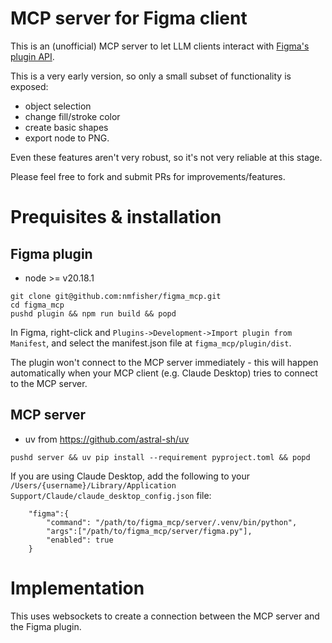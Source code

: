# MCP server for Figma client

This is an (unofficial) MCP server to let LLM clients interact with [Figma's plugin API](https://www.figma.com/plugin-docs/).

This is a very early version, so only a small subset of functionality is exposed:

- object selection
- change fill/stroke color
- create basic shapes 
- export node to PNG.

Even these features aren't very robust, so it's not very reliable at this stage.

Please feel free to fork and submit PRs for improvements/features.

# Prequisites & installation

## Figma plugin

- node >= v20.18.1


```
git clone git@github.com:nmfisher/figma_mcp.git 
cd figma_mcp
pushd plugin && npm run build && popd
```

In Figma, right-click and `Plugins->Development->Import plugin from Manifest`, and select the manifest.json file at `figma_mcp/plugin/dist`.

The plugin won't connect to the MCP server immediately - this will happen automatically when your MCP client (e.g. Claude Desktop) tries to connect to the MCP server.

## MCP server

- uv from https://github.com/astral-sh/uv

```
pushd server && uv pip install --requirement pyproject.toml && popd
```


If you are using Claude Desktop, add the following to your `/Users/{username}/Library/Application Support/Claude/claude_desktop_config.json` file:
```
    "figma":{
        "command": "/path/to/figma_mcp/server/.venv/bin/python", 
        "args":["/path/to/figma_mcp/server/figma.py"],
        "enabled": true
    }
```

# Implementation

This uses websockets to create a connection between the MCP server and the Figma plugin. 

 

